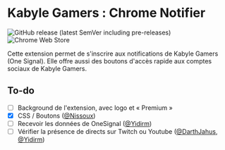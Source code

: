 # Kabyle Gamers : Chrome Notifier

![GitHub release (latest SemVer including pre-releases)](https://img.shields.io/github/v/release/SubspaceNetwork/KabyleGamers-ChromeNotifier?include_prereleases) ![Chrome Web Store](https://img.shields.io/chrome-web-store/v/chcnihmebbhcokdbbaimeeklbemopfdp?label=Chrome)

Cette extension permet de s'inscrire aux notifications de Kabyle Gamers (One Signal). Elle offre aussi des boutons d'accès rapide aux comptes sociaux de Kabyle Gamers.

## To-do

- [ ] Background de l'extension, avec logo et « Premium »
- [x] CSS / Boutons ([@Nissoux](https://github.com/@nissoux))
- [ ] Recevoir les données de OneSignal ([@Yidirm](https://github.com/yidirm))
- [ ] Vérifier la présence de directs sur Twitch ou Youtube ([@DarthJahus](https://github.com/darthjahus), [@Yidirm](https://github.com/yidirm))
